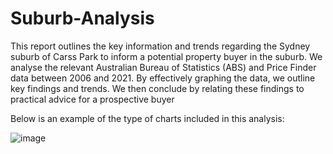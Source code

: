 # Suburb-Analysis

This report outlines the key information and trends regarding the Sydney suburb of Carss Park to inform a
potential property buyer in the suburb. We analyse the relevant Australian Bureau of Statistics (ABS) and
Price Finder data between 2006 and 2021. By effectively graphing the data, we outline key findings and
trends. We then conclude by relating these findings to practical advice for a prospective buyer

Below is an example of the type of charts included in this analysis:

![image](https://github.com/user-attachments/assets/a8e89862-fc11-44cd-884b-7f0fc343bba7)
